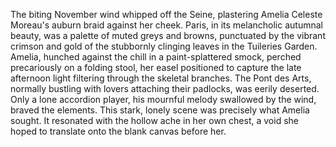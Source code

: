 The biting November wind whipped off the Seine, plastering Amelia Celeste Moreau's auburn braid against her cheek.  Paris, in its melancholic autumnal beauty, was a palette of muted greys and browns, punctuated by the vibrant crimson and gold of the stubbornly clinging leaves in the Tuileries Garden. Amelia, hunched against the chill in a paint-splattered smock, perched precariously on a folding stool, her easel positioned to capture the late afternoon light filtering through the skeletal branches.  The Pont des Arts, normally bustling with lovers attaching their padlocks, was eerily deserted.  Only a lone accordion player, his mournful melody swallowed by the wind, braved the elements.  This stark, lonely scene was precisely what Amelia sought.  It resonated with the hollow ache in her own chest, a void she hoped to translate onto the blank canvas before her.
